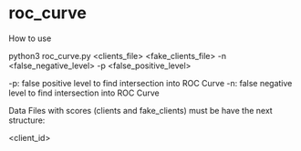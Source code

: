 # roc_curve

How to use

python3 roc_curve.py <clients_file> <fake_clients_file> -n <false_negative_level> -p <false_positive_level>
  
  -p: false positive level to find intersection into ROC Curve
  -n: false negative level to find intersection into ROC Curve

Data Files with scores (clients and fake_clients) must be have the next structure:

<client_id> <score> 

